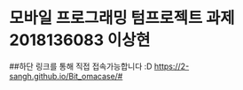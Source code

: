 # 모바일 프로그래밍 텀프로젝트 과제 2018136083 이상현


##하단 링크를 통해 직접 접속가능합니다 :D
https://2-sangh.github.io/Bit_omacase/#
